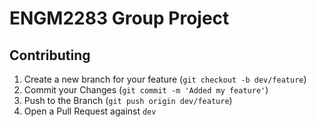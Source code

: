 # ENGM2283 Group Project

## Contributing

1. Create a new branch for your feature (`git checkout -b dev/feature`)
2. Commit your Changes (`git commit -m 'Added my feature'`)
3. Push to the Branch (`git push origin dev/feature`)
4. Open a Pull Request against `dev`
